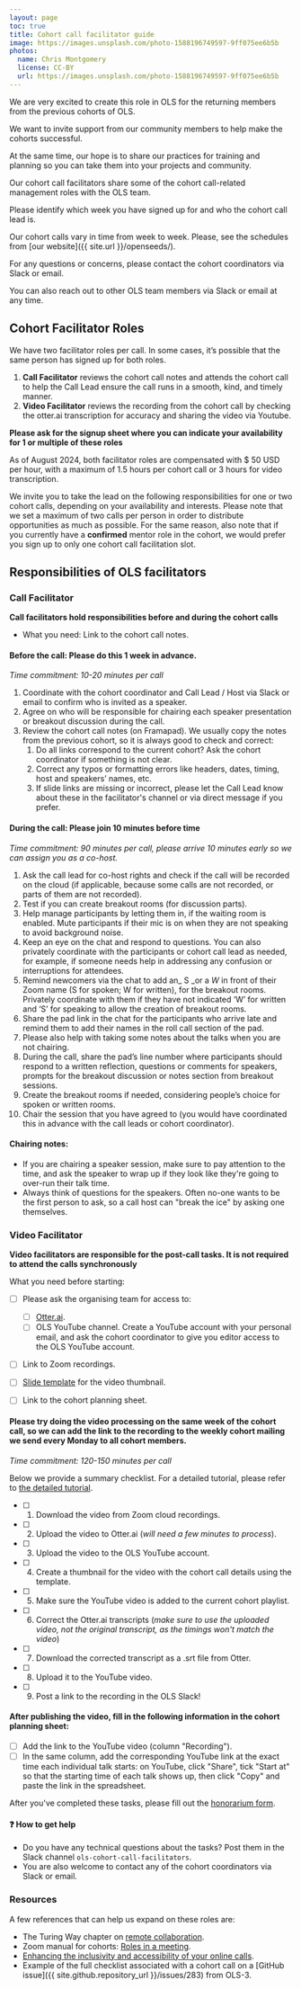 ```yaml
---
layout: page
toc: true
title: Cohort call facilitator guide
image: https://images.unsplash.com/photo-1588196749597-9ff075ee6b5b
photos:
  name: Chris Montgomery
  license: CC-BY
  url: https://images.unsplash.com/photo-1588196749597-9ff075ee6b5b
---
```



We are very excited to create this role in OLS for the returning members from the previous cohorts of OLS.

We want to invite support from our community members to help make the cohorts successful.

At the same time, our hope is to share our practices for training and planning so you can take them into your projects and community.

Our cohort call facilitators share some of the cohort call-related management roles with the OLS team. 

Please identify which week you have signed up for and who the cohort call lead is.

Our cohort calls vary in time from week to week. Please, see the schedules from [our website]({{ site.url }}/openseeds/).

For any questions or concerns, please contact the cohort coordinators via Slack or email.

You can also reach out to other OLS team members via Slack or email at any time.

## Cohort Facilitator Roles

We have two facilitator roles per call. In some cases, it’s possible that the same person has signed up for both roles. 

1. **Call Facilitator** reviews the cohort call notes and attends the cohort call to help the Call Lead ensure the call runs in a smooth, kind, and timely manner.
2. **Video Facilitator** reviews the recording from the cohort call by checking the otter.ai transcription for accuracy and sharing the video via Youtube.

**Please ask for the signup sheet where you can indicate your availability for 1 or multiple of these roles**

As of August 2024, both facilitator roles are compensated with $ 50 USD per hour, with a maximum of 1.5 hours per cohort call or 3 hours for video transcription.

We invite you to take the lead on the following responsibilities for one or two cohort calls, depending on your availability and interests. Please note that we set a maximum of two calls per person in order to distribute opportunities as much as possible. For the same reason, also note that if you currently have a **confirmed** mentor role in the cohort, we would prefer you sign up to only one cohort call facilitation slot.


## Responsibilities of OLS facilitators

### Call Facilitator

**Call facilitators hold responsibilities before and during the cohort calls**

* What you need: Link to the cohort call notes.

#### Before the call: Please do this 1 week in advance.

_Time commitment: 10-20 minutes per call_

1. Coordinate with the cohort coordinator and Call Lead / Host via Slack or email to confirm who is invited as a speaker.
2. Agree on who will be responsible for chairing each speaker presentation or breakout discussion during the call.
3. Review the cohort call notes (on Framapad). We usually copy the notes from the previous cohort, so it is always good to check and correct:
    1. Do all links correspond to the current cohort? Ask the cohort coordinator if something is not clear. 
    2. Correct any typos or formatting errors like headers, dates, timing, host and speakers’ names, etc.
    3. If slide links are missing or incorrect, please let the Call Lead know about these in the facilitator's channel or via direct message if you prefer.

#### During the call: Please join 10 minutes before time

_Time commitment: 90 minutes per call, please arrive 10 minutes early so we can assign you as a co-host._

1. Ask the call lead for co-host rights and check if the call will be recorded on the cloud (if applicable, because some calls are not recorded, or parts of them are not recorded). 
2. Test if you can create breakout rooms (for discussion parts).
3. Help manage participants by letting them in, if the waiting room is enabled. Mute participants if their mic is on when they are not speaking to avoid background noise.
4. Keep an eye on the chat and respond to questions. You can also privately coordinate with the participants or cohort call lead as needed, for example, if someone needs help in addressing any confusion or interruptions for attendees.
5. Remind newcomers via the chat to add an_ S _or a _W_ in front of their Zoom name (S for spoken; W for written), for the breakout rooms. Privately coordinate with them if they have not indicated ‘W’ for written and ‘S’ for speaking to allow the creation of breakout rooms.
6. Share the pad link in the chat for the participants who arrive late and remind them to add their names in the roll call section of the pad.
7. Please also help with taking some notes about the talks when you are not chairing.
8. During the call, share the pad’s line number where participants should respond to a written reflection, questions or comments for speakers, prompts for the breakout discussion or notes section from breakout sessions.
9. Create the breakout rooms if needed, considering people’s choice for spoken or written rooms. 
10. Chair the session that you have agreed to (you would have coordinated this in advance with the call leads or cohort coordinator).

#### Chairing notes: 
- If you are chairing a speaker session, make sure to pay attention to the time, and ask the speaker to wrap up if they look like they're going to over-run their talk time. 
- Always think of questions for the speakers. Often no-one wants to be the first person to ask, so a call host can "break the ice" by asking one themselves.

### Video Facilitator

**Video facilitators are responsible for the post-call tasks. It is not required to attend the calls synchronously**

What you need before starting: 

- [ ] Please ask the organising team for access to:
  - [ ] [Otter.ai](http://otter.ai/).
  - [ ] OLS YouTube channel. Create a YouTube account with your personal email, and ask the cohort coordinator to give you editor access to the OLS YouTube account.
- [ ] Link to Zoom recordings.
- [ ] [Slide template](https://docs.google.com/presentation/d/1lDLg0xztRfyEgdlJWFDHJMRW6c6k1Yyh02vux8HKDQA/edit#slide=id.g2127687abdb_2_2) for the video thumbnail. 
- [ ] Link to the cohort planning sheet.


#### Please try doing the video processing on the same week of the cohort call, so we can add the link to the recording to the weekly cohort mailing we send every Monday to all cohort members.

_Time commitment: 120-150 minutes per call_

Below we provide a summary checklist. For a detailed tutorial, please refer to [the detailed tutorial](https://docs.google.com/document/d/1c92qDtKLvEM3stKWh0z0uIsqyyLWG37nnsgekbsiiKE/edit#heading=h.hfhzrjvnj7qh).

- [ ] 1. Download the video from Zoom cloud recordings.
- [ ] 2. Upload the video to Otter.ai (_will need a few minutes to process_).
- [ ] 3. Upload the video to the OLS YouTube account.
- [ ] 4. Create a thumbnail for the video with the cohort call details using the template.
- [ ] 5. Make sure the YouTube video is added to the current cohort playlist.
- [ ] 6. Correct the Otter.ai transcripts (_make sure to use the uploaded video, not the original transcript, as the timings won't match the video_)
- [ ] 7. Download the corrected transcript as a .srt file from Otter.
- [ ] 8. Upload it to the YouTube video.
- [ ] 9. Post a link to the recording in the OLS Slack! 

#### After publishing the video, fill in the following information in the cohort planning sheet:

- [ ] Add the link to the YouTube video (column "Recording").
- [ ] In the same column, add the corresponding YouTube link at the exact time each individual talk starts: on YouTube, click "Share", tick "Start at" so that the starting time of each talk shows up, then click "Copy" and paste the link in the spreadsheet.

After you've completed these tasks, please fill out the [honorarium form](https://openlifescience.civicrm.org/civicrm/honorarium).

#### ❓ How to get help

* Do you have any technical questions about the tasks? Post them in the Slack channel `ols-cohort-call-facilitators`. 
* You are also welcome to contact any of the cohort coordinators via Slack or email. 

### Resources

A few references that can help us expand on these roles are:

* The Turing Way chapter on [remote collaboration](https://the-turing-way.netlify.app/collaboration/remote-collab.html).
* Zoom manual for cohorts: [Roles in a meeting](https://support.zoom.us/hc/en-us/articles/360040324512-Roles-in-a-meeting).
* [Enhancing the inclusivity and accessibility of your online calls](https://osf.io/k3bfn/). 
* Example of the full checklist associated with a cohort call on a [GitHub issue]({{ site.github.repository_url }}/issues/283) from OLS-3.